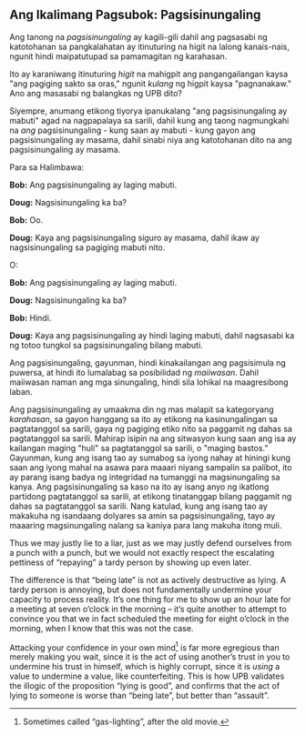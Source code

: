 ## Ang Ikalimang Pagsubok: Pagsisinungaling

Ang tanong na *pagsisinungaling* ay kagili-gili dahil ang pagsasabi ng katotohanan sa pangkalahatan ay itinuturing na higit na lalong kanais-nais, ngunit hindi maipatutupad sa pamamagitan ng karahasan.

Ito ay karaniwang itinuturing *higit* na mahigpit ang pangangailangan kaysa "ang pagiging sakto sa oras," ngunit *kulang* ng higpit kaysa "pagnanakaw." Ano ang masasabi ng balangkas ng UPB dito?

Siyempre, anumang etikong tiyorya ipanukalang "ang pagsisinungaling ay mabuti" agad na nagpapalaya sa sarili, dahil kung ang taong nagmungkahi na *ang* pagsisinungaling - kung saan ay mabuti - kung gayon ang pagsisinungaling ay masama, dahil sinabi niya ang katotohanan dito na ang pagsisinungaling ay masama.

Para sa Halimbawa:

**Bob:** Ang pagsisinungaling ay laging mabuti.

**Doug:** Nagsisinungaling ka ba?

**Bob:** Oo.

**Doug:** Kaya ang pagsisinungaling siguro ay masama, dahil ikaw ay nagsisinungaling sa pagiging mabuti nito.

O:

**Bob:** Ang pagsisinungaling ay laging mabuti.

**Doug:** Nagsisinungaling ka ba?

**Bob:** Hindi.

**Doug:** Kaya ang pagsisinungaling ay hindi laging mabuti, dahil nagsasabi ka ng totoo tungkol sa pagsisinungaling bilang mabuti.

Ang pagsisinungaling, gayunman, hindi kinakailangan ang pagsisimula ng puwersa, at hindi ito lumalabag sa posibilidad ng *maiiwasan*. Dahil maiiwasan naman ang mga sinungaling, hindi sila lohikal na maagresibong laban. 

Ang pagsisinungaling ay umaakma din ng mas malapit sa kategoryang *karahasan*, sa gayon hanggang sa ito ay etikong na kasinungalingan sa pagtatanggol sa sarili, gaya ng pagiging etiko nito sa paggamit ng dahas sa pagtatanggol sa sarili. Mahirap isipin na ang sitwasyon kung saan ang isa ay kailangan maging "huli" sa pagtatanggol sa sarili, o "maging bastos." Gayunman, kung ang isang tao ay sumabog sa iyong nahay at hiningi kung saan ang iyong mahal na asawa para maaari niyang sampalin sa palibot, ito ay parang isang badya ng integridad na tumanggi na magsinungaling sa kanya. Ang pagsisinungaling sa kaso na ito ay isang anyo ng ikatlong partidong pagtatanggol sa sarili, at etikong tinatanggap bilang paggamit ng dahas sa pagtatanggol sa sarili. Nang katulad, kung ang isang tao ay makakuha ng isandaang dolyares sa amin sa pagsisinungaling, tayo ay maaaring magsinungaling nalang sa kaniya para lang makuha itong muli.

Thus we may justly lie to a liar, just as we may justly defend ourselves from a punch with a punch, but we would not exactly respect the escalating pettiness of “repaying” a tardy person by showing up even later.

The difference is that “being late” is not as actively destructive as lying. A tardy person is annoying, but does not fundamentally undermine your capacity to process reality. It’s one thing for me to show up an hour late for a meeting at seven o’clock in the morning – it’s quite another to attempt to convince you that we in fact scheduled the meeting for eight o’clock in the morning, when I know that this was not the case.

Attacking your confidence in your own mind[^5] is far more egregious than merely making you wait, since it is the act of using another’s trust in you to undermine his trust in himself, which is highly corrupt, since it is *using* a value to undermine a value, like counterfeiting. This is how UPB validates the illogic of the proposition “lying is good”, and confirms that the act of lying to someone is worse than “being late”, but better than “assault”.

[^5]: Sometimes called “gas-lighting”, after the old movie.
